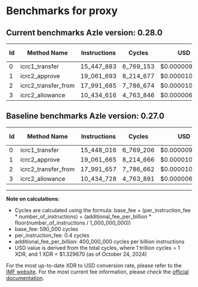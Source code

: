 # Benchmarks for proxy

## Current benchmarks Azle version: 0.28.0

| Id  | Method Name         | Instructions | Cycles    | USD           | USD/Million Calls | Change                          |
| --- | ------------------- | ------------ | --------- | ------------- | ----------------- | ------------------------------- |
| 0   | icrc1_transfer      | 15_447_883   | 6_769_153 | $0.0000090007 | $9.00             | <font color="green">-133</font> |
| 1   | icrc2_approve       | 19_061_693   | 8_214_677 | $0.0000109228 | $10.92            | <font color="red">+28</font>    |
| 2   | icrc2_transfer_from | 17_991_685   | 7_786_674 | $0.0000103537 | $10.35            | <font color="red">+28</font>    |
| 3   | icrc2_allowance     | 10_434_616   | 4_763_846 | $0.0000063343 | $6.33             | <font color="green">-112</font> |

## Baseline benchmarks Azle version: 0.27.0

| Id  | Method Name         | Instructions | Cycles    | USD           | USD/Million Calls |
| --- | ------------------- | ------------ | --------- | ------------- | ----------------- |
| 0   | icrc1_transfer      | 15_448_016   | 6_769_206 | $0.0000090008 | $9.00             |
| 1   | icrc2_approve       | 19_061_665   | 8_214_666 | $0.0000109228 | $10.92            |
| 2   | icrc2_transfer_from | 17_991_657   | 7_786_662 | $0.0000103537 | $10.35            |
| 3   | icrc2_allowance     | 10_434_728   | 4_763_891 | $0.0000063344 | $6.33             |

---

**Note on calculations:**

- Cycles are calculated using the formula: base_fee + (per_instruction_fee \* number_of_instructions) + (additional_fee_per_billion \* floor(number_of_instructions / 1_000_000_000))
- base_fee: 590_000 cycles
- per_instruction_fee: 0.4 cycles
- additional_fee_per_billion: 400_000_000 cycles per billion instructions
- USD value is derived from the total cycles, where 1 trillion cycles = 1 XDR, and 1 XDR = $1.329670 (as of October 24, 2024)

For the most up-to-date XDR to USD conversion rate, please refer to the [IMF website](https://www.imf.org/external/np/fin/data/rms_sdrv.aspx).
For the most current fee information, please check the [official documentation](https://internetcomputer.org/docs/current/developer-docs/gas-cost#execution).
